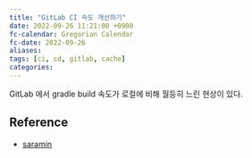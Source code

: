 ```yaml
---
title: "GitLab CI 속도 개선하기"
date: 2022-09-26 11:21:00 +0900
fc-calendar: Gregorian Calendar
fc-date: 2022-09-26
aliases: 
tags: [ci, cd, gitlab, cache]
categories: 
---
```


GitLab 에서 gradle build 속도가 로컬에 비해 월등히 느린 현상이 있다.

## Reference

- [saramin](https://saramin.github.io/2021-07-01-gitlab-ci-pipeline-efficiency/)